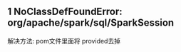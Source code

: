## 1 NoClassDefFoundError: org/apache/spark/sql/SparkSession

解决方法: 
pom文件里面将
<scope>provided</scope>去掉

